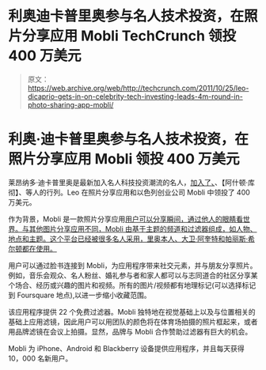 # 利奥迪卡普里奥参与名人技术投资，在照片分享应用 Mobli TechCrunch 领投 400 万美元

> 原文：<https://web.archive.org/web/http://techcrunch.com/2011/10/25/leo-dicaprio-gets-in-on-celebrity-tech-investing-leads-4m-round-in-photo-sharing-app-mobli/>

# 利奥·迪卡普里奥参与名人技术投资，在照片分享应用 Mobli 领投 400 万美元

莱昂纳多·迪卡普里奥是最新加入名人科技投资潮流的名人，[加入了](https://web.archive.org/web/20230203075834/https://techcrunch.com/2011/09/13/ashton-kutcher-good-investors-are-on-a-witch-hunt/)[、](https://web.archive.org/web/20230203075834/https://techcrunch.com/2011/06/05/lady-gaga-and-eric-schmidt-invest-in-a-startup/)、【阿什顿·库彻】、等人的行列。Leo 在照片分享应用和以色列创业公司 Mobli 中领投了 400 万美元。

作为背景，Mobli 是一款照片分享应用[用户可以分享瞬间，通过他人的眼睛看世界。与其他图片分享应用不同，Mobli 由基于主题的频道和过滤器组成，如人物、地点和主题。这个平台已经被很多名人采用，里奥本人、大卫·阿奎特和帕丽斯·希尔顿都在使用。](https://web.archive.org/web/20230203075834/https://techcrunch.com/2011/09/08/mobli-filters/)

用户可以通过脸书连接到 Mobli，为应用程序带来社交元素，并与朋友分享照片。例如，音乐会观众、名人粉丝、婚礼参与者和家人都可以与志同道合的社区分享某个场合、经历或兴趣的图片和视频。所有的图片/视频都有地理标记(可以选择标记到 Foursquare 地点),以进一步缩小收藏范围。

该应用程序提供 22 个免费过滤器。Mobli 独特地在视觉基础上以及与位置相关的基础上应用滤镜，因此用户可以用团队的颜色将在体育场拍摄的照片框起来，或者用品牌滤镜在会议上拍摄。显然，品牌与 Mobli 合作赞助过滤器有巨大的机会。

Mobli 为 iPhone、Android 和 Blackberry 设备提供应用程序，并且每天获得 10，000 名新用户。